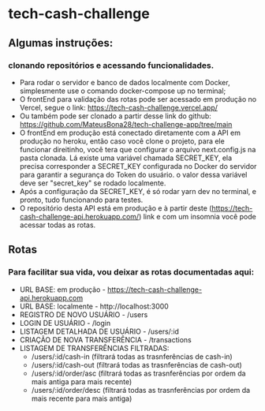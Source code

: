 # tech-cash-challenge

## Algumas instruções:

### clonando repositórios e acessando funcionalidades.
- Para rodar o servidor e banco de dados localmente com Docker, simplesmente use o comando docker-compose up no terminal;
- O frontEnd para validação das rotas pode ser acessado em produção no Vercel, segue o link: https://tech-cash-challenge.vercel.app/
- Ou também pode ser clonado a partir desse link do github: https://github.com/MateusBona28/tech-challenge-app/tree/main
- O frontEnd em produção está conectado diretamente com a API em produção no heroku, então caso você clone o projeto, para ele funcionar
direitinho, você tera que configurar o arquivo next.config.js na pasta clonada. Lá existe uma variável chamada SECRET_KEY, ela precisa corresponder a SECRET_KEY configurada no Docker do servidor para garantir a segurança do Token do usuário. o valor dessa variável deve ser
"secret_key" se rodado localmente.
- Após a configuração da SECRET_KEY, é só rodar yarn dev no terminal, e pronto, tudo funcionando para testes.
- O repositório desta API está em produção e à partir deste (https://tech-cash-challenge-api.herokuapp.com/) link e com um insomnia você pode acessar todas as rotas.

## Rotas
### Para facilitar sua vida, vou deixar as rotas documentadas aqui:
- URL BASE: em produção - https://tech-cash-challenge-api.herokuapp.com
- URL BASE: localmente - http://localhost:3000
- REGISTRO DE NOVO USUÁRIO - /users
- LOGIN DE USUÁRIO - /login
- LISTAGEM DETALHADA DE USUÁRIO - /users/:id
- CRIAÇÃO DE NOVA TRANSFERÊNCIA - /transactions
- LISTAGEM DE TRANSFERÊNCIAS FILTRADAS:
    - /users/:id/cash-in (filtrará todas as trasnferências de cash-in)
    - /users/:id/cash-out (filtrará todas as trasnferências de cash-out)
    - /users/:id/order/asc (filtrará todas as trasnferências por ordem da mais antiga para mais recente)
    - /users/:id/order/desc (filtrará todas as trasnferências por ordem da mais recente para mais antiga)
